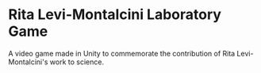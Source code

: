 # Rita Levi-Montalcini Laboratory Game

A video game made in Unity to commemorate the
contribution of Rita Levi-Montalcini's work to science.
